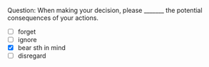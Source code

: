 Question: When making your decision, please _______ the potential consequences of your actions.  
- [ ] forget  
- [ ] ignore  
- [x] bear sth in mind  
- [ ] disregard